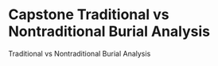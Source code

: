# Capstone Traditional vs Nontraditional Burial Analysis
 Traditional vs Nontraditional Burial Analysis
